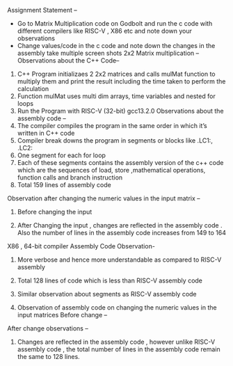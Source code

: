 Assignment Statement – 
-	Go to Matrix Multiplication code  on Godbolt and run the c code with different compilers like RISC-V , X86 etc and note down your observations
-	Change values/code in the c code and note down the changes in the assembly take multiple screen shots
2x2 Matrix multiplication – 
Observations about the C++ Code– 
1.	C++ Program initializaes 2 2x2 matrices and calls mulMat function to multiply them and print the result including the time taken to perform the calculation
2.	Function mulMat uses multi dim arrays, time variables and nested for loops 
3.	Run the Program with RISC-V (32-bit) gcc13.2.0
Observations about the assembly code – 
1.	The compiler compiles the program in the same order in which it’s written in C++ code
2.	Compiler break downs the program in segments or blocks like .LC1:, .LC2: 
3.	One segment for each for loop 
4.	Each of these segments contains the assembly version of the c++ code which are the sequences of load, store ,mathematical operations, function calls and branch instruction 
5.	Total 159 lines of assembly code
 
 Observation after changing the numeric values in the input matrix – 
1.	Before changing the input 
 

2.	After Changing the input , changes are reflected in the assembly code . Also the number of lines in the assembly code increases from 149 to 164
 




X86 , 64-bit compiler
Assembly Code Observation- 
1.	More verbose  and hence more understandable as compared to RISC-V  assembly
2.	Total 128 lines of code which is less than RISC-V assembly code
3.	Similar observation about segments as RISC-V assembly code 
  

3.	Observation of assembly code on changing the numeric values in the input matrices
Before change – 
 

 After change observations –
1.	Changes are reflected in the assembly code , however unlike RISC-V assembly code , the total number of lines in the assembly code remain the same to 128 lines.
 

